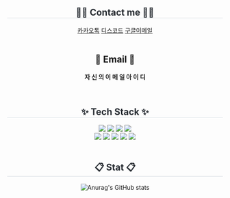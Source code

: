 <div align= "center">
    <h2 style="border-bottom: 1px solid #d8dee4; color: #282d33;"> 🧑‍💻 Contact me 🧑‍💻 </h2>
    <div align= "center"> 
         <a href="https://open.kakao.com/o/sgAwphuh">카카오톡</a>
         <a href=>디스코드</a>
         <a href=mailto:>구글이메일</a>
          </div><br>
    <div align= "center">  </div> 
    <h2 align="center">📧 Email 📧</h2>
<p align="center">
  <Strong> 자 신 의 이 메 일 아 이 디 </Strong>
</p>
<br>
<div align= "center">
    <h2 style="border-bottom: 1px solid #d8dee4; color: #282d33;"> ✨ Tech Stack ✨ </h2>
    <div style="margin: 0 auto; text-align: center;" align= "center"> 
        <img src="https://img.shields.io/badge/Java-3776AB?style=for-the-badge&logo=Java&logoColor=white">
        <img src="https://img.shields.io/badge/Oracle-000000?style=for-the-badge&logo=DataBase&logoColor=white">
        <img src="https://img.shields.io/badge/Spring-6DB33F?style=for-the-badge&logo=Spring&logoColor=white">
        <img src="https://img.shields.io/badge/ApacheTomcat-A8B9CC?style=for-the-badge&logo=ApacheTomcat&logoColor=white">
        <br/>
        <img src="https://img.shields.io/badge/HTML5-F35825?style=for-the-badge&logo=HTML5&logoColor=white">
        <img src="https://img.shields.io/badge/CSS3-007BC9?style=for-the-badge&logo=CSS3&logoColor=white">
        <img src="https://img.shields.io/badge/JavaScript-F78224?style=for-the-badge&logo=JavaScript&logoColor=white">
        <img src="https://img.shields.io/badge/Git-F05032?style=for-the-badge&logo=Git&logoColor=white">
        <img src="https://img.shields.io/badge/Github-181717?style=for-the-badge&logo=Github&logoColor=white">
    </div>
</div><br>
<div align= "center">
    <h2 style="border-bottom: 1px solid #d8dee4; color: #282d33;"> 📋 Stat 📋 </h2>
    
![Anurag's GitHub stats](https://github-readme-stats.vercel.app/api?username=wjkim9&show_icons=true&theme=radical)    

<br>

